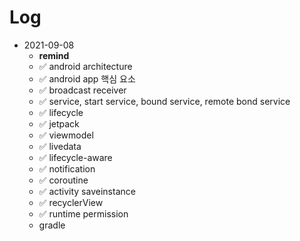 # Log

- 2021-09-08
  - **remind**
  - ✅ android architecture 
  - ✅ android app 핵심 요소
  - ✅ broadcast receiver
  - ✅ service, start service, bound service, remote bond service
  - ✅ lifecycle
  - ✅ jetpack
  - ✅ viewmodel
  - ✅ livedata
  - ✅ lifecycle-aware
  - ✅ notification
  - ✅ coroutine
  - ✅ activity saveinstance
  - ✅ recyclerView
  - ✅ runtime permission
  - gradle